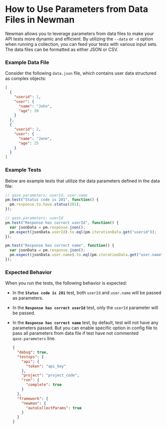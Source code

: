 # How to Use Parameters from Data Files in Newman

Newman allows you to leverage parameters from data files to make your API tests more dynamic and efficient. By utilizing
the `--data` or `-d` option when running a collection, you can feed your tests with various input sets. The data files
can be formatted as either JSON or CSV.

### Example Data File

Consider the following `data.json` file, which contains user data structured as complex objects:

```json
[
  {
    "userid": 1,
    "user": {
      "name": "John",
      "age": 30
    }
  },
  {
    "userid": 2,
    "user": {
      "name": "Jane",
      "age": 25
    }
  }
]
```

### Example Tests

Below are example tests that utilize the data parameters defined in the data file:

```javascript
// qase.parameters: userId, user.name
pm.test("Status code is 201", function() {
  pm.response.to.have.status(201);
});

// qase.parameters: userId
pm.test("Response has correct userId", function() {
  var jsonData = pm.response.json();
  pm.expect(jsonData.userId).to.eql(pm.iterationData.get("userid"));
});

pm.test("Response has correct name", function() {
  var jsonData = pm.response.json();
  pm.expect(jsonData.user.name).to.eql(pm.iterationData.get("user.name"));
});
```

### Expected Behavior

When you run the tests, the following behavior is expected:

- In the **`Status code is 201`** test, both `userId` and `user.name` will be passed as parameters.
- In the **`Response has correct userId`** test, only the `userId` parameter will be passed.
- In the **`Response has correct name`** test, by default, test will not have any parameters passed. But you can enable
  specific option in config file to pass all parameters from data file if test have not commented `qase.parameters`
  line.

  ```json
  {
    "debug": true,
    "testops": {
      "api": {
        "token": "api_key"
      },
      "project": "project_code",
      "run": {
        "complete": true
      }
    },
    "framework": {
      "newman": {
        "autoCollectParams": true
      }   
    }
  }
  ```
